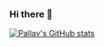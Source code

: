 ### Hi there 👋

<!--
**pallavgupta/pallavgupta** is a ✨ _special_ ✨ repository because its `README.md` (this file) appears on your GitHub profile.

Here are some ideas to get you started:

- 🔭 I’m currently working on ...
- 🌱 I’m currently learning ...
- 👯 I’m looking to collaborate on ...
- 🤔 I’m looking for help with ...
- 💬 Ask me about ...
- 📫 How to reach me: ...
- 😄 Pronouns: ...
- ⚡ Fun fact: ...
-->

[![Pallav's GitHub stats](https://github-readme-stats.vercel.app/api?username=pallavgupta)](https://github.com/anuraghazra/github-readme-stats)

